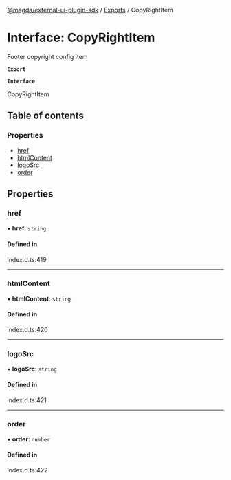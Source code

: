 [@magda/external-ui-plugin-sdk](../README.md) / [Exports](../modules.md) / CopyRightItem

# Interface: CopyRightItem

Footer copyright config item

**`Export`**

**`Interface`**

CopyRightItem

## Table of contents

### Properties

- [href](CopyRightItem.md#href)
- [htmlContent](CopyRightItem.md#htmlcontent)
- [logoSrc](CopyRightItem.md#logosrc)
- [order](CopyRightItem.md#order)

## Properties

### href

• **href**: `string`

#### Defined in

index.d.ts:419

---

### htmlContent

• **htmlContent**: `string`

#### Defined in

index.d.ts:420

---

### logoSrc

• **logoSrc**: `string`

#### Defined in

index.d.ts:421

---

### order

• **order**: `number`

#### Defined in

index.d.ts:422
